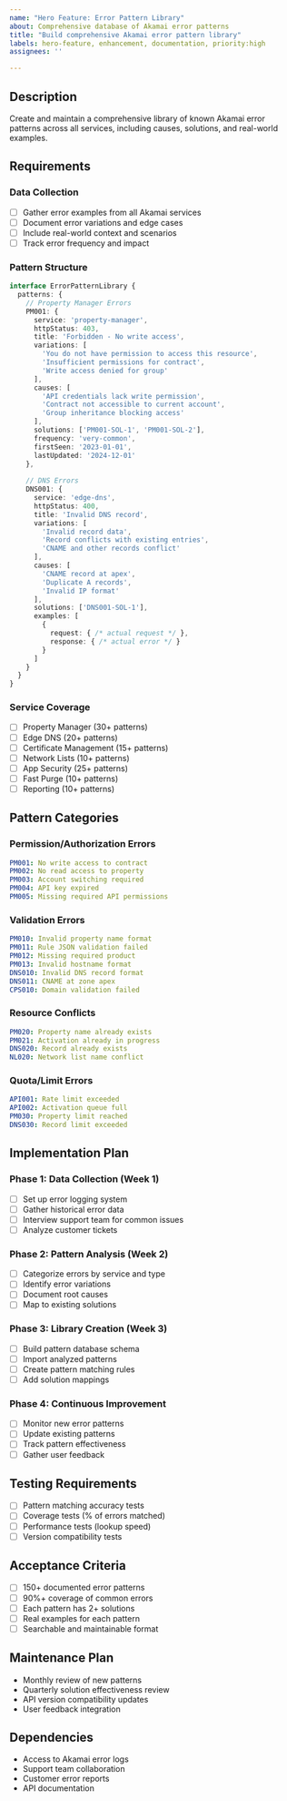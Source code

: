 ```yaml
---
name: "Hero Feature: Error Pattern Library"
about: Comprehensive database of Akamai error patterns
title: "Build comprehensive Akamai error pattern library"
labels: hero-feature, enhancement, documentation, priority:high
assignees: ''

---
```


## Description
Create and maintain a comprehensive library of known Akamai error patterns across all services, including causes, solutions, and real-world examples.

## Requirements

### Data Collection
- [ ] Gather error examples from all Akamai services
- [ ] Document error variations and edge cases
- [ ] Include real-world context and scenarios
- [ ] Track error frequency and impact

### Pattern Structure
```typescript
interface ErrorPatternLibrary {
  patterns: {
    // Property Manager Errors
    PM001: {
      service: 'property-manager',
      httpStatus: 403,
      title: 'Forbidden - No write access',
      variations: [
        'You do not have permission to access this resource',
        'Insufficient permissions for contract',
        'Write access denied for group'
      ],
      causes: [
        'API credentials lack write permission',
        'Contract not accessible to current account',
        'Group inheritance blocking access'
      ],
      solutions: ['PM001-SOL-1', 'PM001-SOL-2'],
      frequency: 'very-common',
      firstSeen: '2023-01-01',
      lastUpdated: '2024-12-01'
    },
    
    // DNS Errors
    DNS001: {
      service: 'edge-dns',
      httpStatus: 400,
      title: 'Invalid DNS record',
      variations: [
        'Invalid record data',
        'Record conflicts with existing entries',
        'CNAME and other records conflict'
      ],
      causes: [
        'CNAME record at apex',
        'Duplicate A records',
        'Invalid IP format'
      ],
      solutions: ['DNS001-SOL-1'],
      examples: [
        {
          request: { /* actual request */ },
          response: { /* actual error */ }
        }
      ]
    }
  }
}
```

### Service Coverage
- [ ] Property Manager (30+ patterns)
- [ ] Edge DNS (20+ patterns)
- [ ] Certificate Management (15+ patterns)
- [ ] Network Lists (10+ patterns)
- [ ] App Security (25+ patterns)
- [ ] Fast Purge (10+ patterns)
- [ ] Reporting (10+ patterns)

## Pattern Categories

### Permission/Authorization Errors
```yaml
PM001: No write access to contract
PM002: No read access to property
PM003: Account switching required
PM004: API key expired
PM005: Missing required API permissions
```

### Validation Errors
```yaml
PM010: Invalid property name format
PM011: Rule JSON validation failed
PM012: Missing required product
PM013: Invalid hostname format
DNS010: Invalid DNS record format
DNS011: CNAME at zone apex
CPS010: Domain validation failed
```

### Resource Conflicts
```yaml
PM020: Property name already exists
PM021: Activation already in progress
DNS020: Record already exists
NL020: Network list name conflict
```

### Quota/Limit Errors
```yaml
API001: Rate limit exceeded
API002: Activation queue full
PM030: Property limit reached
DNS030: Record limit exceeded
```

## Implementation Plan

### Phase 1: Data Collection (Week 1)
- [ ] Set up error logging system
- [ ] Gather historical error data
- [ ] Interview support team for common issues
- [ ] Analyze customer tickets

### Phase 2: Pattern Analysis (Week 2)
- [ ] Categorize errors by service and type
- [ ] Identify error variations
- [ ] Document root causes
- [ ] Map to existing solutions

### Phase 3: Library Creation (Week 3)
- [ ] Build pattern database schema
- [ ] Import analyzed patterns
- [ ] Create pattern matching rules
- [ ] Add solution mappings

### Phase 4: Continuous Improvement
- [ ] Monitor new error patterns
- [ ] Update existing patterns
- [ ] Track pattern effectiveness
- [ ] Gather user feedback

## Testing Requirements
- [ ] Pattern matching accuracy tests
- [ ] Coverage tests (% of errors matched)
- [ ] Performance tests (lookup speed)
- [ ] Version compatibility tests

## Acceptance Criteria
- [ ] 150+ documented error patterns
- [ ] 90%+ coverage of common errors
- [ ] Each pattern has 2+ solutions
- [ ] Real examples for each pattern
- [ ] Searchable and maintainable format

## Maintenance Plan
- Monthly review of new patterns
- Quarterly solution effectiveness review
- API version compatibility updates
- User feedback integration

## Dependencies
- Access to Akamai error logs
- Support team collaboration
- Customer error reports
- API documentation
